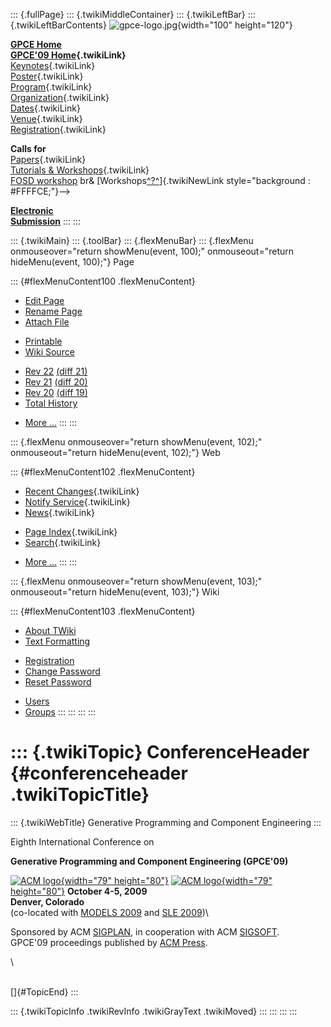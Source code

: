 ::: {.fullPage}
::: {.twikiMiddleContainer}
::: {.twikiLeftBar}
::: {.twikiLeftBarContents}
![gpce-logo.jpg](../pub/GPCE09/WebLeftBar/gpce-logo.jpg){width="100"
height="120"}

**[GPCE Home](http://program-transformation.org/Gpce)**\
**[GPCE\'09 Home](WebHome){.twikiLink}**\
[Keynotes](KeynoteSpeakers){.twikiLink}\
[Poster](Poster){.twikiLink}\
[Program](ConferenceProgram){.twikiLink}\
[Organization](ConferenceOrganization){.twikiLink}\
[Dates](ImportantDates){.twikiLink}\
[Venue](ConferenceVenue){.twikiLink}\
[Registration](ConferenceRegistration){.twikiLink}

**Calls for**\
[Papers](CallForPapers){.twikiLink}\
[Tutorials & Workshops](CallForTutorialsAndWorkshops){.twikiLink}\
[FOSD workshop](http://www.fosd.de/2009) br&
[Workshops[^?^](/edit/GPCE09/CallForWorkshops?topicparent=GPCE09.ConferenceHeader)]{.twikiNewLink
style="background : #FFFFCE;"}\--\>

**[Electronic\
Submission](http://www.easychair.org/conferences/?conf=gpce09)**
:::
:::

::: {.twikiMain}
::: {.toolBar}
::: {.flexMenuBar}
::: {.flexMenu onmouseover="return showMenu(event, 100);" onmouseout="return hideMenu(event, 100);"}
Page

::: {#flexMenuContent100 .flexMenuContent}
-   [Edit
    Page](http://www.program-transformation.org/edit/GPCE09/ConferenceHeader?t=1536828783)
-   [Rename
    Page](http://www.program-transformation.org/rename/GPCE09/ConferenceHeader)
-   [Attach
    File](http://www.program-transformation.org/attach/GPCE09/ConferenceHeader)

<!-- -->

-   [Printable](http://www.program-transformation.org/view/GPCE09/ConferenceHeader?skin=print.pattern)
-   [Wiki
    Source](http://www.program-transformation.org/view/GPCE09/ConferenceHeader?skin=text&raw=on&contenttype=text/plain)

<!-- -->

-   [Rev
    22](http://www.program-transformation.org/view/GPCE09/ConferenceHeader?rev=1.22)
    [(diff 21)](http://www.program-transformation.org/rdiff/GPCE09/ConferenceHeader?rev1=1.22&rev2=1.21)
-   [Rev
    21](http://www.program-transformation.org/view/GPCE09/ConferenceHeader?rev=1.21)
    [(diff 20)](http://www.program-transformation.org/rdiff/GPCE09/ConferenceHeader?rev1=1.21&rev2=1.20)
-   [Rev
    20](http://www.program-transformation.org/view/GPCE09/ConferenceHeader?rev=1.20)
    [(diff 19)](http://www.program-transformation.org/rdiff/GPCE09/ConferenceHeader?rev1=1.20&rev2=1.19)
-   [Total
    History](http://www.program-transformation.org/rdiff/GPCE09/ConferenceHeader)

<!-- -->

-   [More
    \...](http://www.program-transformation.org/oops/GPCE09/ConferenceHeader?template=oopsmore&param1=1.22&param2=1.22)
:::
:::

::: {.flexMenu onmouseover="return showMenu(event, 102);" onmouseout="return hideMenu(event, 102);"}
Web

::: {#flexMenuContent102 .flexMenuContent}
-   [Recent Changes](WebChanges){.twikiLink}
-   [Notify Service](WebNotify){.twikiLink}
-   [News](WebNews){.twikiLink}

<!-- -->

-   [Page Index](WebIndex){.twikiLink}
-   [Search](WebSearch){.twikiLink}

<!-- -->

-   [More
    \...](http://www.program-transformation.org/oops/GPCE09/ConferenceHeader?template=oopsmore&param1=1.22&param2=1.22)
:::
:::

::: {.flexMenu onmouseover="return showMenu(event, 103);" onmouseout="return hideMenu(event, 103);"}
Wiki

::: {#flexMenuContent103 .flexMenuContent}
-   [About
    TWiki](http://www.program-transformation.org/view/TWiki/WebHome)
-   [Text
    Formatting](http://www.program-transformation.org/view/TWiki/TextFormattingRules)

<!-- -->

-   [Registration](http://www.program-transformation.org/view/TWiki/TWikiRegistration)
-   [Change
    Password](http://www.program-transformation.org/view/TWiki/ChangePassword)
-   [Reset
    Password](http://www.program-transformation.org/view/TWiki/ResetPassword)

<!-- -->

-   [Users](http://www.program-transformation.org/view/Main/TWikiUsers)
-   [Groups](http://www.program-transformation.org/view/Main/TWikiGroups)
:::
:::
:::
:::

::: {.twikiTopic}
ConferenceHeader {#conferenceheader .twikiTopicTitle}
================

::: {.twikiWebTitle}
Generative Programming and Component Engineering
:::

Eighth International Conference on

**Generative Programming and Component Engineering (GPCE\'09)**

[![ACM logo](../pub/GPCE09/ConferenceHeader/acm_logo.jpg){width="79"
height="80"}](http://www.acm.org/) [![ACM
logo](../pub/GPCE09/ConferenceHeader/acm_logo.jpg){width="79"
height="80"}](http://www.acm.org/) **October 4-5, 2009**\
**Denver, Colorado**\
(co-located with [MODELS 2009](http://www.modelsconference.org/) and
[SLE 2009](http://planet-sl.org/sle2009/))\

Sponsored by ACM [SIGPLAN](http://www.acm.org/sigplan/), in cooperation
with ACM [SIGSOFT](http://www.acm.org/sigsoft/).\
GPCE\'09 proceedings published by [ACM Press](http://www.acm.org/pubs/).

\

\
[]{#TopicEnd}
:::

::: {.twikiTopicInfo .twikiRevInfo .twikiGrayText .twikiMoved}
:::
:::
:::
:::
